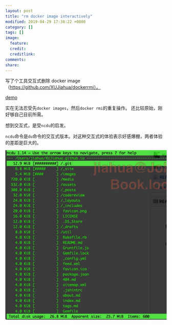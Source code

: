 ```yaml
---
layout: post
title: "rm docker image interactively"
modified: 2019-04-29 17:38:22 +0800
category: []
tags: []
image:
  feature: 
  credit: 
  creditlink: 
comments: 
share: 
---
```



写了个工具交互式删除 docker image（https://github.com/XUJiahua/dockerrmi）。

[demo](https://github.com/XUJiahua/dockerrmi/raw/master/show/show.gif)

实在无法忍受先`docker images`，然后`docker rmi`的重复操作。
还比较原始，刚好够自己目前所需。

想到交互式，是受`ncdu`的启发。

`ncdu`命令是`du`命令的交互式版本。对这种交互式的体验表示好感爆棚，两者体验的差距是巨大的。

![](/media/15565309805917.jpg)


